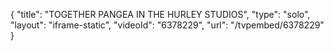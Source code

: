 {
    "title": "TOGETHER PANGEA IN THE HURLEY STUDIOS",
    "type": "solo",
    "layout": "iframe-static",
    "videoId": "6378229",
    "url": "\/tvpembed\/6378229"
}